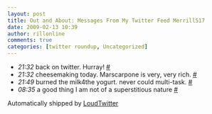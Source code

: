 ```yaml
---
layout: post
title: Out and About: Messages From My Twitter Feed Merrill517
date: 2009-02-13 10:39
author: rillonline
comments: true
categories: [twitter roundup, Uncategorized]
---
```

<ul class="loudtwitter"><li><em>21:32</em> back on twitter. Hurray! <a href="http://twitter.com/merrill517/statuses/1205180841">#</a></li> <li><em>21:32</em> cheesemaking today. Marscarpone is very, very rich. <a href="http://twitter.com/merrill517/statuses/1205182800">#</a></li> <li><em>21:49</em> burned the milk4the yogurt. never could multi-task. <a href="http://twitter.com/merrill517/statuses/1205221403">#</a></li> <li><em>08:35</em> a good thing I am not of a superstitious nature <a href="http://twitter.com/merrill517/statuses/1206479903">#</a></li></ul>Automatically shipped by <a href="http://www.loudtwitter.com">LoudTwitter</a>
